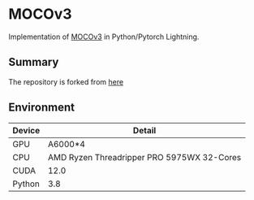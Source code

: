 # MOCOv3

Implementation of [MOCOv3](https://arxiv.org/abs/2104.02057) in Python/Pytorch Lightning.


## Summary

The repository is forked from [here](https://github.com/facebookresearch/moco-v3)

## Environment

|  Device |  Detail  |
|  --  |  --  |
|  GPU  |  A6000*4  |
|  CPU  |  AMD Ryzen Threadripper PRO 5975WX 32-Cores  |
|  CUDA  |  12.0  |
|  Python  |  3.8  |
